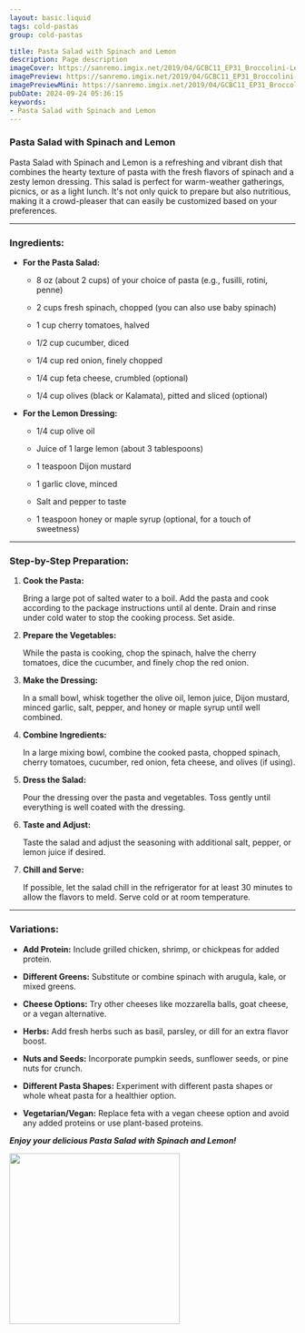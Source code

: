 ```yaml
---
layout: basic.liquid
tags: cold-pastas
group: cold-pastas

title: Pasta Salad with Spinach and Lemon
description: Page description
imageCover: https://sanremo.imgix.net/2019/04/GCBC11_EP31_Broccolini-Lemon-and-Spinach-Orecchiette-Pasta-Salad-1-1500x887.jpg?auto=format&w=2000
imagePreview: https://sanremo.imgix.net/2019/04/GCBC11_EP31_Broccolini-Lemon-and-Spinach-Orecchiette-Pasta-Salad-1-1500x887.jpg?auto=format&w=2000
imagePreviewMini: https://sanremo.imgix.net/2019/04/GCBC11_EP31_Broccolini-Lemon-and-Spinach-Orecchiette-Pasta-Salad-1-1500x887.jpg?auto=format&w=2000
pubDate: 2024-09-24 05:36:15
keywords:
- Pasta Salad with Spinach and Lemon
---
```


### Pasta Salad with Spinach and Lemon


Pasta Salad with Spinach and Lemon is a refreshing and vibrant dish that combines the hearty texture of pasta with the fresh flavors of spinach and a zesty lemon dressing. This salad is perfect for warm-weather gatherings, picnics, or as a light lunch. It's not only quick to prepare but also nutritious, making it a crowd-pleaser that can easily be customized based on your preferences.

---

### Ingredients:

- **For the Pasta Salad:**

  - 8 oz (about 2 cups) of your choice of pasta (e.g., fusilli, rotini, penne)

  - 2 cups fresh spinach, chopped (you can also use baby spinach)

  - 1 cup cherry tomatoes, halved

  - 1/2 cup cucumber, diced

  - 1/4 cup red onion, finely chopped

  - 1/4 cup feta cheese, crumbled (optional)

  - 1/4 cup olives (black or Kalamata), pitted and sliced (optional)

- **For the Lemon Dressing:**

  - 1/4 cup olive oil

  - Juice of 1 large lemon (about 3 tablespoons)

  - 1 teaspoon Dijon mustard

  - 1 garlic clove, minced

  - Salt and pepper to taste

  - 1 teaspoon honey or maple syrup (optional, for a touch of sweetness)

---

### Step-by-Step Preparation:

1. **Cook the Pasta:**

    Bring a large pot of salted water to a boil. Add the pasta and cook according to the package instructions until al dente. Drain and rinse under cold water to stop the cooking process. Set aside.

2. **Prepare the Vegetables:**

   While the pasta is cooking, chop the spinach, halve the cherry tomatoes, dice the cucumber, and finely chop the red onion.

3. **Make the Dressing:**

    In a small bowl, whisk together the olive oil, lemon juice, Dijon mustard, minced garlic, salt, pepper, and honey or maple syrup until well combined.

4. **Combine Ingredients:**

    In a large mixing bowl, combine the cooked pasta, chopped spinach, cherry tomatoes, cucumber, red onion, feta cheese, and olives (if using). 

5. **Dress the Salad:**

    Pour the dressing over the pasta and vegetables. Toss gently until everything is well coated with the dressing.

6. **Taste and Adjust:**

    Taste the salad and adjust the seasoning with additional salt, pepper, or lemon juice if desired.

7. **Chill and Serve:**

    If possible, let the salad chill in the refrigerator for at least 30 minutes to allow the flavors to meld. Serve cold or at room temperature.

---

### Variations:


- **Add Protein:** Include grilled chicken, shrimp, or chickpeas for added protein.

- **Different Greens:** Substitute or combine spinach with arugula, kale, or mixed greens.

- **Cheese Options:** Try other cheeses like mozzarella balls, goat cheese, or a vegan alternative.

- **Herbs:** Add fresh herbs such as basil, parsley, or dill for an extra flavor boost.

- **Nuts and Seeds:** Incorporate pumpkin seeds, sunflower seeds, or pine nuts for crunch.

- **Different Pasta Shapes:** Experiment with different pasta shapes or whole wheat pasta for a healthier option.

- **Vegetarian/Vegan:** Replace feta with a vegan cheese option and avoid any added proteins or use plant-based proteins.

<b><i>Enjoy your delicious Pasta Salad with Spinach and Lemon!</i></b>



<img src="https://encrypted-tbn0.gstatic.com/images?q=tbn:ANd9GcQYXnA_DP3h88LQsRri1tcPzShpcZg73jMfAw&s" width="300" height="300">
